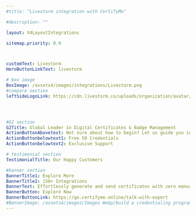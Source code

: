 ```yaml
---
#title: "Livestorm integration with CertifyMe"

#description: ""

layout: V4LayoutIntegrations

sitemap.priority: 0.9



customText: Livestorm
HeroButtonLinkText: livestorm

# box image
BoxImage: /assets4/images/integrations/Livestorm.png
#compare section
leftSideLogoLink: https://cdn.livestorm.co/uploads/organization/avatar/61ec6e9f-8953-49ce-bf8f-865172120592/a67e33ba-10e3-4c3a-9d96-b667d3237308.png?v=1678184380




#G2 section
G2Title: Global Leader in Digital Certificates & Badge Management
ActionButtonAbovetext: Not sure about how to begin? Let us guide you in the right direction!
ActionButtonbelowtext1: Free 50 Credentials
ActionButtonbelowtext2: Exclusive Support

# testimonial section
TestimonialTitle: Our Happy Customers   

#banner section
BannerTitle1: Explore More
BannerTitle2: 150+ Integrations
BannerText: Effortlessly generate and send certificates with zero manual intervention using the most advanced digital credential management software of 2023.
BannerButton: Explore Now
BannerButtonLink: https://go.certifyme.online/talk-with-expert
#BannerImage: /assets4/images/Images Webp/build a credentialing program.webp
---
```


